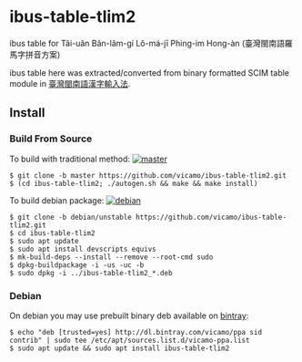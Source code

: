 # ibus-table-tlim2

ibus table for Tâi-uân Bân-lâm-gí Lô-má-jī Phing-im Hong-àn (臺灣閩南語羅馬字拼音方案)

ibus table here was extracted/converted from binary formatted SCIM table module in [臺灣閩南語漢字輸入法](https://depart.moe.edu.tw/ed2400/cp.aspx?n=BB47AA61331DDAC8&s=5900082022C17E11).

## Install
### Build From Source
To build with traditional method: [![master](https://travis-ci.org/vicamo/ibus-table-tlim2.svg?branch=master)](https://travis-ci.org/vicamo/ibus-table-tlim2)
```
$ git clone -b master https://github.com/vicamo/ibus-table-tlim2.git
$ (cd ibus-table-tlim2; ./autogen.sh && make && make install)
```
To build debian package: [![debian](https://travis-ci.org/vicamo/ibus-table-tlim2.svg?branch=debian/unstable)](https://travis-ci.org/vicamo/ibus-table-tlim2)
```
$ git clone -b debian/unstable https://github.com/vicamo/ibus-table-tlim2.git
$ cd ibus-table-tlim2
$ sudo apt update
$ sudo apt install devscripts equivs
$ mk-build-deps --install --remove --root-cmd sudo
$ dpkg-buildpackage -i -us -uc -b
$ sudo dpkg -i ../ibus-table-tlim2_*.deb
```
### Debian
On debian you may use prebuilt binary deb available on [bintray](https://bintray.com/vicamo/ppa):
```
$ echo "deb [trusted=yes] http://dl.bintray.com/vicamo/ppa sid contrib" | sudo tee /etc/apt/sources.list.d/vicamo-ppa.list
$ sudo apt update && sudo apt install ibus-table-tlim2
```
